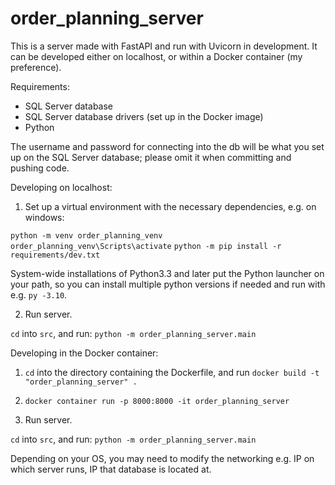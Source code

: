 # order_planning_server

This is a server made with FastAPI and run with Uvicorn in development. It can be developed either on localhost, or within a Docker container (my preference).

Requirements:
- SQL Server database
- SQL Server database drivers (set up in the Docker image)
- Python

The username and password for connecting into the db will be what you set up on the SQL Server database; please omit it when committing and pushing code.

Developing on localhost:

1. Set up a virtual environment with the necessary dependencies, e.g. on windows:

`python -m venv order_planning_venv`
`order_planning_venv\Scripts\activate`
`python -m pip install -r requirements/dev.txt`

System-wide installations of Python3.3 and later put the Python launcher on your path, so you can install multiple python versions if needed and run with e.g. `py -3.10`.

2. Run server.

`cd` into `src`, and run:
`python -m order_planning_server.main`

Developing in the Docker container:

1. `cd` into the directory containing the Dockerfile, and run `docker build -t "order_planning_server" .`

2. `docker container run -p 8000:8000 -it order_planning_server`

3. Run server.

`cd` into `src`, and run:
`python -m order_planning_server.main`

Depending on your OS, you may need to modify the networking e.g. IP on which server runs, IP that database is located at.